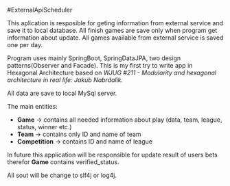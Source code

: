 #ExternalApiScheduler

This aplication is resposible for geting information from external service and save it to local database. 
All finish games are save only when program get information about update.
All games available from external service is saved one per day.  

Program uses mainly SpringBoot, SpringDataJPA, two design patterns(Observer and Facade). This is my first try to write app in Hexagonal Architecture based on _WJUG #211 - Modularity and hexagonal architecture in real life: Jakub Nabrdalik._ 

All data are save to local MySql server. 

The main entities:
* **Game** -> contains all needed information about play (data, team, league, status, winner etc.)
* **Team** -> contains only ID and name of team
* **Competition** -> contains ID and name of league

In future this application will be responsible for update result of users bets therefor **Game** contains verified_status.

All sout will be change to slf4j or log4j.
